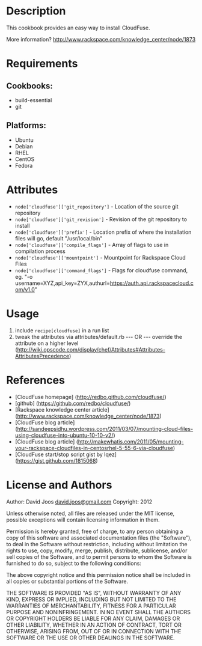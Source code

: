 Description
===========

This cookbook provides an easy way to install CloudFuse.

More information?
http://www.rackspace.com/knowledge_center/node/1873

Requirements
============

## Cookbooks:

* build-essential
* git

## Platforms:

* Ubuntu
* Debian
* RHEL
* CentOS
* Fedora

Attributes
==========

* `node['cloudfuse']['git_repository']` - Location of the source git repository
* `node['cloudfuse']['git_revision']` - Revision of the git repository to install
* `node['cloudfuse']['prefix']` - Location prefix of where the installation files will go, default "/usr/local/bin"
* `node['cloudfuse']['compile_flags']` - Array of flags to use in compilation process
* `node['cloudfuse']['mountpoint']` - Mountpoint for Rackspace Cloud Files
* `node['cloudfuse']['command_flags']` - Flags for cloudfuse command, eg. "-o username=XYZ,api_key=ZYX,authurl=https://auth.api.rackspacecloud.com/v1.0"

Usage
=====

1) include `recipe[cloudfuse]` in a run list
2) tweak the attributes via attributes/default.rb
	--- OR ---
	override the attribute on a higher level (http://wiki.opscode.com/display/chef/Attributes#Attributes-AttributesPrecedence)

References
==========

* [CloudFuse homepage] (http://redbo.github.com/cloudfuse/)
* [github] (https://github.com/redbo/cloudfuse/)
* [Rackspace knowledge center article] (http://www.rackspace.com/knowledge_center/node/1873)
* [CloudFuse blog article] (http://sandeepsidhu.wordpress.com/2011/03/07/mounting-cloud-files-using-cloudfuse-into-ubuntu-10-10-v2/)
* [CloudFuse blog article] (http://makewhatis.com/2011/05/mounting-your-rackspace-cloudfiles-in-centosrhel-5-55-6-via-cloudfuse)
* [CloudFuse start/stop script gist by Iqez] (https://gist.github.com/1815068)

License and Authors
===================

Author: David Joos <david.joos@gmail.com>
Copyright: 2012

Unless otherwise noted, all files are released under the MIT license,
possible exceptions will contain licensing information in them.

Permission is hereby granted, free of charge, to any person obtaining a copy
of this software and associated documentation files (the "Software"), to deal
in the Software without restriction, including without limitation the rights
to use, copy, modify, merge, publish, distribute, sublicense, and/or sell
copies of the Software, and to permit persons to whom the Software is
furnished to do so, subject to the following conditions:

The above copyright notice and this permission notice shall be included in
all copies or substantial portions of the Software.

THE SOFTWARE IS PROVIDED "AS IS", WITHOUT WARRANTY OF ANY KIND, EXPRESS OR
IMPLIED, INCLUDING BUT NOT LIMITED TO THE WARRANTIES OF MERCHANTABILITY,
FITNESS FOR A PARTICULAR PURPOSE AND NONINFRINGEMENT. IN NO EVENT SHALL THE
AUTHORS OR COPYRIGHT HOLDERS BE LIABLE FOR ANY CLAIM, DAMAGES OR OTHER
LIABILITY, WHETHER IN AN ACTION OF CONTRACT, TORT OR OTHERWISE, ARISING FROM,
OUT OF OR IN CONNECTION WITH THE SOFTWARE OR THE USE OR OTHER DEALINGS IN
THE SOFTWARE.